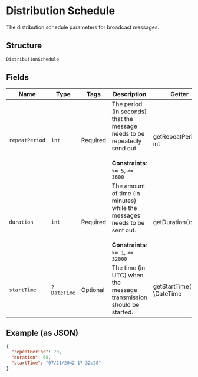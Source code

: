 
# Distribution Schedule

The distribution schedule parameters for broadcast messages.

## Structure

`DistributionSchedule`

## Fields

| Name | Type | Tags | Description | Getter | Setter |
|  --- | --- | --- | --- | --- | --- |
| `repeatPeriod` | `int` | Required | The period (in seconds) that the message needs to be repeatedly send out.<br><br>**Constraints**: `>= 5`, `<= 3600` | getRepeatPeriod(): int | setRepeatPeriod(int repeatPeriod): void |
| `duration` | `int` | Required | The amount of time (in minutes) while the messages needs to be sent out.<br><br>**Constraints**: `>= 1`, `<= 32000` | getDuration(): int | setDuration(int duration): void |
| `startTime` | `?DateTime` | Optional | The time (in UTC) when the message transmission should be started. | getStartTime(): ?\DateTime | setStartTime(?\DateTime startTime): void |

## Example (as JSON)

```json
{
  "repeatPeriod": 70,
  "duration": 68,
  "startTime": "07/21/2042 17:32:28"
}
```

